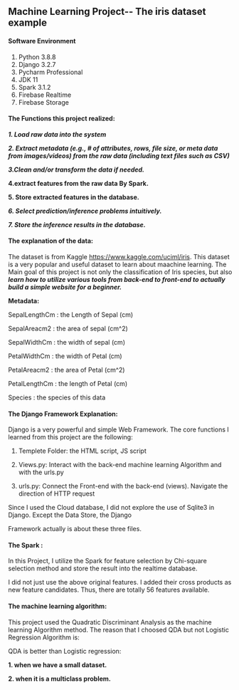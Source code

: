 ## Machine Learning Project-- The iris dataset example 

#### Software Environment
1. Python 3.8.8
2. Django 3.2.7
3. Pycharm Professional 
4. JDK 11
5. Spark 3.1.2
6. Firebase Realtime 
7. Firebase Storage 

#### The Functions this project realized: 
***1. Load raw data into the system***

***2. Extract metadata (e.g., # of attributes, rows, file size, or meta data from images/videos)
from the raw data (including text files such as CSV)***

***3.Clean and/or transform the data if needed.***

**4.extract features from the raw data By Spark.**

**5. Store extracted features in the database.**


***6. Select prediction/inference problems intuitively.***

***7. Store the inference results in the database.***


#### The explanation of the data:

The dataset is from Kaggle https://www.kaggle.com/uciml/iris. This dataset is a very popular and useful dataset to 
learn about maachine learning. The Main goal of this project is not only the classification of Iris species, but also 
***learn how to utilize various tools from back-end to front-end to actually build a simple website for a beginner.***

**Metadata:**

SepalLengthCm : the Length of Sepal (cm)

SepalAreacm2 : the area of sepal (cm^2)

SepalWidthCm : the width of sepal (cm)

PetalWidthCm : the width of Petal (cm)

PetalAreacm2 : the area of Petal (cm^2)

PetalLengthCm : the length of Petal (cm)

Species : the species of this data

#### The Django Framework Explanation:

Django is a very powerful and simple Web Framework. The core functions I learned from this project are the following:

1. Templete Folder: the HTML script, JS script

2. Views.py: Interact with the back-end machine learning Algorithm and with the urls.py 

3. urls.py: Connect the Front-end with the back-end (views). Navigate the direction of HTTP  request 

Since I used the Cloud database, I did not explore the use of Sqlite3 in Django. Except the Data Store, the Django 

Framework actually is about these three files.


#### The Spark :
In this Project, I utilize the Spark for feature selection by Chi-square selection method and store the result into the realtime database. 

I did not just use the above original features. I added their cross products as new feature candidates. Thus, there are totally 56 features available. 



#### The machine learning algorithm:
 
This project used the Quadratic Discriminant Analysis as the machine learning Algorithm method. The reason that I choosed QDA but not Logistic Regression Algorithm is:

QDA is better than Logistic regression:

**1. when we have a small dataset.**

**2. when it is a multiclass problem.**

